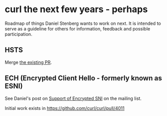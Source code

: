 curl the next few years - perhaps
=================================

Roadmap of things Daniel Stenberg wants to work on next. It is intended to
serve as a guideline for others for information, feedback and possible
participation.

HSTS
----

 Merge [the existing PR](https://github.com/curl/curl/pull/5896).

ECH (Encrypted Client Hello - formerly known as ESNI)
-----------------------------------------------------

 See Daniel's post on [Support of Encrypted
 SNI](https://curl.haxx.se/mail/lib-2019-03/0000.html) on the mailing list.

 Initial work exists in https://github.com/curl/curl/pull/4011
